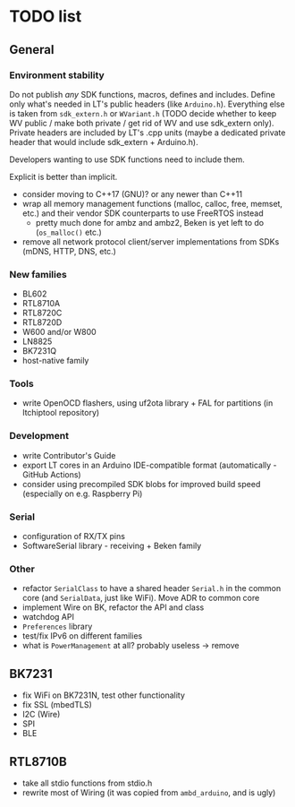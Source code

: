 # TODO list

## General

### Environment stability

Do not publish *any* SDK functions, macros, defines and includes. Define only what's needed in LT's public headers (like `Arduino.h`). Everything else is taken from `sdk_extern.h` or `WVariant.h` (TODO decide whether to keep WV public / make both private / get rid of WV and use sdk_extern only). Private headers are included by LT's .cpp units (maybe a dedicated private header that would include sdk_extern + Arduino.h).

Developers wanting to use SDK functions need to include them.

Explicit is better than implicit.

- consider moving to C++17 (GNU)? or any newer than C++11
- wrap all memory management functions (malloc, calloc, free, memset, etc.) and their vendor SDK counterparts to use FreeRTOS instead
	- pretty much done for ambz and ambz2, Beken is yet left to do (`os_malloc()` etc.)
- remove all network protocol client/server implementations from SDKs (mDNS, HTTP, DNS, etc.)

### New families

- BL602
- RTL8710A
- RTL8720C
- RTL8720D
- W600 and/or W800
- LN8825
- BK7231Q
- host-native family

### Tools

- write OpenOCD flashers, using uf2ota library + FAL for partitions (in ltchiptool repository)

### Development

- write Contributor's Guide
- export LT cores in an Arduino IDE-compatible format (automatically - GitHub Actions)
- consider using precompiled SDK blobs for improved build speed (especially on e.g. Raspberry Pi)

### Serial

- configuration of RX/TX pins
- SoftwareSerial library - receiving + Beken family

### Other

- refactor `SerialClass` to have a shared header `Serial.h` in the common core (and `SerialData`, just like WiFi). Move ADR to common core
- implement Wire on BK, refactor the API and class
- watchdog API
- `Preferences` library
- test/fix IPv6 on different families
- what is `PowerManagement` at all? probably useless -> remove

## BK7231

- fix WiFi on BK7231N, test other functionality
- fix SSL (mbedTLS)
- I2C (Wire)
- SPI
- BLE

## RTL8710B

- take all stdio functions from stdio.h
- rewrite most of Wiring (it was copied from `ambd_arduino`, and is ugly)
